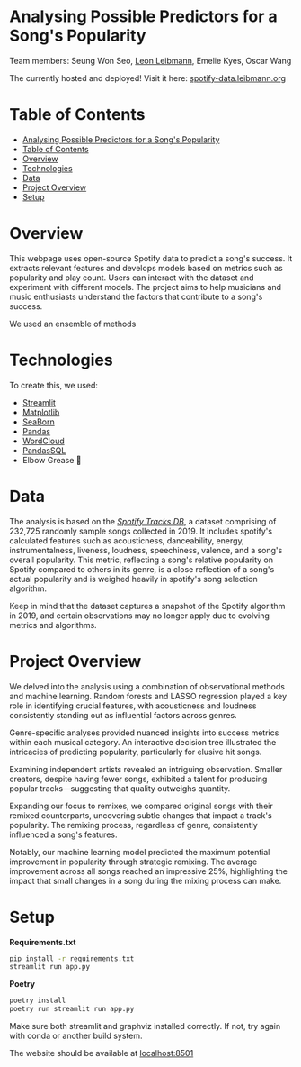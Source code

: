 
# Analysing Possible Predictors for a Song's Popularity

Team members:
Seung Won Seo, [Leon Leibmann](https://leibmann.org), Emelie Kyes, Oscar Wang

The currently hosted and deployed! Visit it here: [spotify-data.leibmann.org](https://spotify-data.leibmann.org)

# Table of Contents

- [Analysing Possible Predictors for a Song's Popularity](#analysing-possible-predictors-for-a-songs-popularity)
- [Table of Contents](#table-of-contents)
- [Overview](#overview)
- [Technologies](#technologies)
- [Data](#data)
- [Project Overview](#project-overview)
- [Setup](#setup)

# Overview

This webpage uses open-source Spotify data to predict a song's success. It extracts relevant features and develops models based on metrics such as popularity and play count. Users can interact with the dataset and experiment with different models. The project aims to help musicians and music enthusiasts understand the factors that contribute to a song's success.


We used an ensemble of methods


# Technologies

To create this, we used:

- [Streamlit](https://streamlit.io)
- [Matplotlib](https://matplotlib.org)
- [SeaBorn](https://seaborn.pydata.org)
- [Pandas](https://pandas.pydata.org)
- [WordCloud](https://amueller.github.io/word_cloud/)
- [PandasSQL](https://pypi.org/project/pandasql/)
- Elbow Grease 💪

# Data

The analysis is based on the [*Spotify Tracks DB*](https://www.kaggle.com/datasets/zaheenhamidani/ultimate-spotify-tracks-db), a dataset comprising of 232,725 randomly sample songs collected in 2019. It includes spotify's calculated features such as acousticness, danceability, energy, instrumentalness, liveness, loudness, speechiness, valence, and a song's overall popularity. This metric, reflecting a song's relative popularity on Spotify compared to others in its genre, is a close reflection of a song's actual popularity and is weighed heavily in spotify's song selection algorithm.

Keep in mind that the dataset captures a snapshot of the Spotify algorithm in 2019, and certain observations may no longer apply due to evolving metrics and algorithms.

# Project Overview

We delved into the analysis using a combination of observational methods and machine learning. Random forests and LASSO regression played a key role in identifying crucial features, with acousticness and loudness consistently standing out as influential factors across genres.

Genre-specific analyses provided nuanced insights into success metrics within each musical category. An interactive decision tree illustrated the intricacies of predicting popularity, particularly for elusive hit songs.

Examining independent artists revealed an intriguing observation. Smaller creators, despite having fewer songs, exhibited a talent for producing popular tracks—suggesting that quality outweighs quantity.

Expanding our focus to remixes, we compared original songs with their remixed counterparts, uncovering subtle changes that impact a track's popularity. The remixing process, regardless of genre, consistently influenced a song's features.

Notably, our machine learning model predicted the maximum potential improvement in popularity through strategic remixing. The average improvement across all songs reached an impressive 25%, highlighting the impact that small changes in a song during the mixing process can make.

# Setup

**Requirements.txt**
```bash
pip install -r requirements.txt
streamlit run app.py
```

**Poetry**
```bash
poetry install
poetry run streamlit run app.py
```

Make sure both streamlit and graphviz installed correctly. If not, try
again with conda or another build system.

The website should be available at [localhost:8501](http://localhost:8501)

